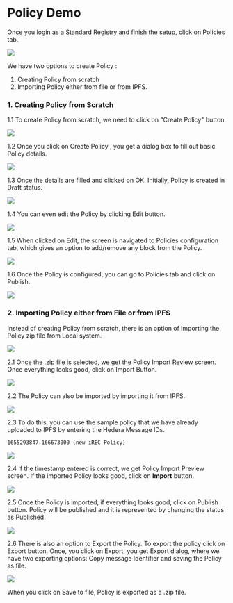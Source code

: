 # Policy Demo

Once you login as a Standard Registry and finish the setup, click on Policies tab.

![](<../.gitbook/assets/image (4) (1) (1).png>)

We have two options to create Policy :&#x20;

1. Creating Policy from scratch
2. Importing Policy either from file or from IPFS.

### 1. Creating Policy from Scratch

1.1 To create Policy from scratch, we need to click on "Create Policy" button.

![](<../.gitbook/assets/image (1) (1).png>)

1.2 Once you click on Create Policy , you get a dialog box to fill out basic Policy details.

![](<../.gitbook/assets/image (10) (1).png>)

1.3 Once the details are filled and clicked on OK. Initially, Policy is created in Draft status.

![](<../.gitbook/assets/image (1) (1) (1).png>)

1.4 You can even edit the Policy by clicking Edit button.

![](<../.gitbook/assets/image (2) (1).png>)

1.5 When clicked on Edit, the screen is navigated to Policies configuration tab, which gives an option to add/remove any block from the Policy.

![](<../.gitbook/assets/image (7) (1) (1).png>)

1.6 Once the Policy is configured, you can go to Policies tab and click on Publish.

![](<../.gitbook/assets/image (6) (1) (1).png>)

### 2. Importing Policy either from File or from IPFS

Instead of creating Policy from scratch, there is an option of importing the Policy zip file from Local system.

![](<../.gitbook/assets/image (11) (1).png>)

2.1 Once the .zip file is selected, we get the Policy Import Review screen. Once everything looks good, click on Import Button.

![](<../.gitbook/assets/image (8) (1) (1).png>)

2.2 The Policy can also be imported by importing it from IPFS.

![](<../.gitbook/assets/image (3) (1).png>)

2.3 To do this, you can use the sample policy that we have already uploaded to IPFS by entering the Hedera Message IDs.

```
1655293847.166673000 (new iREC Policy)
```

![](<../.gitbook/assets/image (5) (1) (1).png>)

2.4 If the timestamp entered is correct, we get Policy Import Preview screen. If the imported Policy looks good, click on **Import** button.

![](<../.gitbook/assets/image (9) (1).png>)

2.5 Once the Policy is imported, if everything looks good, click on Publish button. Policy will be published and it is represented by changing the status as Published.

![](<../.gitbook/assets/image (12).png>)

2.6 There is also an option to Export the Policy. To export the policy click on Export button. Once, you click on Export, you get Export dialog, where we have two exporting options: Copy message Identifier and saving the Policy as file.

![](<../.gitbook/assets/image (10).png>)

When you click on Save to file, Policy is exported as a .zip file.&#x20;
